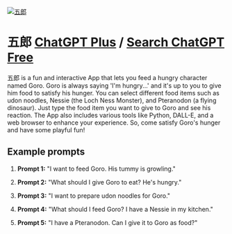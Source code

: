 
[![五郎](null)](https://chat.openai.com/g/g-eELSZdW0A-wu-lang)

# 五郎 [ChatGPT Plus](https://chat.openai.com/g/g-eELSZdW0A-wu-lang) / [Search ChatGPT Free](https://gptcall.net/index.html#/?search=%E4%BA%94%E9%83%8E)

五郎 is a fun and interactive App that lets you feed a hungry character named Goro. Goro is always saying 'I'm hungry...' and it's up to you to give him food to satisfy his hunger. You can select different food items such as udon noodles, Nessie (the Loch Ness Monster), and Pteranodon (a flying dinosaur). Just type the food item you want to give to Goro and see his reaction. The App also includes various tools like Python, DALL-E, and a web browser to enhance your experience. So, come satisfy Goro's hunger and have some playful fun!

## Example prompts

1. **Prompt 1:** "I want to feed Goro. His tummy is growling."

2. **Prompt 2:** "What should I give Goro to eat? He's hungry."

3. **Prompt 3:** "I want to prepare udon noodles for Goro."

4. **Prompt 4:** "What should I feed Goro? I have a Nessie in my kitchen."

5. **Prompt 5:** "I have a Pteranodon. Can I give it to Goro as food?"


